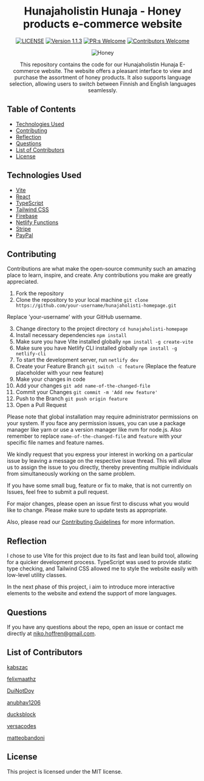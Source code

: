 <div align="center">

# Hunajaholistin Hunaja - Honey products e-commerce website

[![LICENSE](https://img.shields.io/badge/license-MIT-blue.svg)](LICENSE)
[![Version 1.1.3](https://img.shields.io/badge/Version-1.1.3-brightgreen.svg)](https://github.com/nikohoffren/hunajaholisti/pulls)
[![PR:s Welcome](https://img.shields.io/badge/PR:s-Welcome-brightgreen.svg)](https://github.com/nikohoffren/hunajaholisti/pulls)
[![Contributors Welcome](https://img.shields.io/badge/Contributors-Welcome-purple.svg)](https://github.com/nikohoffren/hunajaholisti/pulls)

![Honey](https://cdn.holvi.com/media/poolimage.image/2021/11/05/c67b308348bc60405360366fb336af60d9fb2ea1.png)

This repository contains the code for our Hunajaholistin Hunaja E-commerce website. The website offers a pleasant interface to view and purchase the assortment of honey products. It also supports language selection, allowing users to switch between Finnish and English languages seamlessly.

</div>

## Table of Contents

-   [Technologies Used](#technologies-used)
-   [Contributing](#contributing)
-   [Reflection](#reflection)
-   [Questions](#questions)
-   [List of Contributors](#list-of-contributors)
-   [License](#license)

## Technologies Used

- [Vite](https://vitejs.dev/)
- [React](https://reactjs.org/)
- [TypeScript](https://www.typescriptlang.org/)
- [Tailwind CSS](https://tailwindcss.com/)
- [Firebase](https://firebase.google.com/)
- [Netlify Functions](https://netlify.com/)
- [Stripe](https://stripe.com/)
- [PayPal](https://paypal.com/)

## Contributing

Contributions are what make the open-source community such an amazing place to learn, inspire, and create. Any contributions you make are greatly appreciated.

1. Fork the repository
2. Clone the repository to your local machine `git clone https://github.com/your-username/hunajaholisti-homepage.git`

Replace 'your-username' with your GitHub username.

3. Change directory to the project directory `cd hunajaholisti-homepage`
4. Install necessary dependencies `npm install`
5. Make sure you have Vite installed globally `npm install -g create-vite`
6. Make sure you have Netlify CLI installed globally `npm install -g netlify-cli`
7. To start the development server, run `netlify dev`
8. Create your Feature Branch `git switch -c feature` (Replace the feature placeholder with your new feature)
9. Make your changes in code
10. Add your changes `git add name-of-the-changed-file`
11. Commit your Changes `git commit -m 'Add new feature'`
12. Push to the Branch `git push origin feature`
13. Open a Pull Request

Please note that global installation may require administrator permissions on your system. If you face any permission issues, you can use a package manager like yarn or use a version manager like nvm for node.js. Also remember to replace `name-of-the-changed-file` and `feature` with your specific file names and feature names.

We kindly request that you express your interest in working on a particular issue by leaving a message on the respective issue thread. This will allow us to assign the issue to you directly, thereby preventing multiple individuals from simultaneously working on the same problem.

If you have some small bug, feature or fix to make, that is not currently on Issues, feel free to submit a pull request.

For major changes, please open an issue first to discuss what you would like to change. Please make sure to update tests as appropriate.

Also, please read our [Contributing Guidelines](CONTRIBUTING.md) for more information.

## Reflection

I chose to use Vite for this project due to its fast and lean build tool, allowing for a quicker development process. TypeScript was used to provide static type checking, and Tailwind CSS allowed me to style the website easily with low-level utility classes.

In the next phase of this project, i aim to introduce more interactive elements to the website and extend the support of more languages.

## Questions

If you have any questions about the repo, open an issue or contact me directly at niko.hoffren@gmail.com.

## List of Contributors

[kabszac](https://github.com/kabszac)

[felixmaathz](https://github.com/felixmaathz)

[DuiNotDoy](https://github.com/DuiNotDoy)

[anubhav1206](https://github.com/anubhav1206)

[ducksblock](https://github.com/ducksblock)

[versacodes](https://github.com/versacodes)

[matteobandoni](https://github.com/matteobandoni)

## License

This project is licensed under the MIT license.
